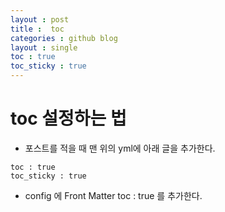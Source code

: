 ```yaml
---
layout : post
title :  toc
categories : github blog
layout : single
toc : true 
toc_sticky : true
---
```


# toc 설정하는 법

- 포스트를 적을 때 맨 위의 yml에 아래 글을 추가한다.
```
toc : true 
toc_sticky : true
```
- config 에 Front Matter toc : true 를 추가한다.

